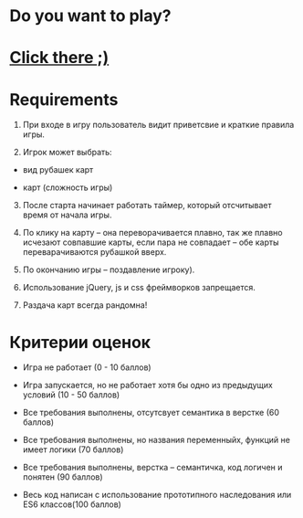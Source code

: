 # Do you want to play?
# <a href="https://uladzimir-yeudakimovich.github.io/match-match-game">Click there ;)</a>
# Requirements
1. При входе в игру пользователь видит приветсвие и краткие правила игры.

2. Игрок может выбрать:

- вид рубашек карт

- карт (сложность игры)

3. После старта начинает работать таймер, который отсчитывает время от начала игры.

4. По клику на карту – она переворачивается плавно, так же плавно исчезают совпавшие карты, если пара не совпадает – обе карты переварачиваются рубашкой вверх.

5. По окончанию игры – поздавление игроку).

6. Использование jQuery, js и css фреймворков запрещается.

7. Раздача карт всегда рандомна!

# Критерии оценок

- Игра не работает (0 - 10 баллов)

- Игра запускается, но не работает хотя бы одно из предыдущих условий (10 - 50 баллов)

- Все требования выполнены, отсутсвует семантика в верстке (60 баллов)

- Все требования выполнены, но названия переменныйх, функций не имеет логики (70 баллов)

- Все требования выполнены, верстка – семантичка, код логичен и понятен (90 баллов)

- Весь код написан с использование прототипного наследования или ES6 классов(100 баллов)
